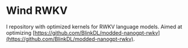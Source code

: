 # Wind RWKV
I repository with optimized kernels for RWKV language models. Aimed at optimizing [https://github.com/BlinkDL/modded-nanogpt-rwkv](https://github.com/BlinkDL/modded-nanogpt-rwkv).

